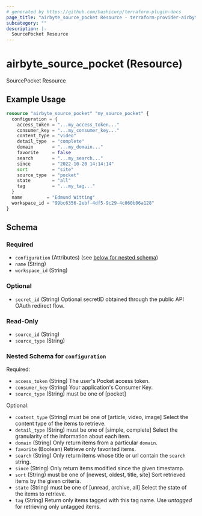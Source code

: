 ```yaml
---
# generated by https://github.com/hashicorp/terraform-plugin-docs
page_title: "airbyte_source_pocket Resource - terraform-provider-airbyte"
subcategory: ""
description: |-
  SourcePocket Resource
---
```


# airbyte_source_pocket (Resource)

SourcePocket Resource

## Example Usage

```terraform
resource "airbyte_source_pocket" "my_source_pocket" {
  configuration = {
    access_token = "...my_access_token..."
    consumer_key = "...my_consumer_key..."
    content_type = "video"
    detail_type  = "complete"
    domain       = "...my_domain..."
    favorite     = false
    search       = "...my_search..."
    since        = "2022-10-20 14:14:14"
    sort         = "site"
    source_type  = "pocket"
    state        = "all"
    tag          = "...my_tag..."
  }
  name         = "Edmund Witting"
  workspace_id = "99bc6356-2ebf-4df5-9c29-4c060b06a128"
}
```

<!-- schema generated by tfplugindocs -->
## Schema

### Required

- `configuration` (Attributes) (see [below for nested schema](#nestedatt--configuration))
- `name` (String)
- `workspace_id` (String)

### Optional

- `secret_id` (String) Optional secretID obtained through the public API OAuth redirect flow.

### Read-Only

- `source_id` (String)
- `source_type` (String)

<a id="nestedatt--configuration"></a>
### Nested Schema for `configuration`

Required:

- `access_token` (String) The user's Pocket access token.
- `consumer_key` (String) Your application's Consumer Key.
- `source_type` (String) must be one of [pocket]

Optional:

- `content_type` (String) must be one of [article, video, image]
Select the content type of the items to retrieve.
- `detail_type` (String) must be one of [simple, complete]
Select the granularity of the information about each item.
- `domain` (String) Only return items from a particular `domain`.
- `favorite` (Boolean) Retrieve only favorited items.
- `search` (String) Only return items whose title or url contain the `search` string.
- `since` (String) Only return items modified since the given timestamp.
- `sort` (String) must be one of [newest, oldest, title, site]
Sort retrieved items by the given criteria.
- `state` (String) must be one of [unread, archive, all]
Select the state of the items to retrieve.
- `tag` (String) Return only items tagged with this tag name. Use _untagged_ for retrieving only untagged items.


